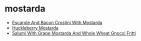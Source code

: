 # mostarda

 * [Escarole And Bacon Crostini With Mostarda](../index/e/escarole-and-bacon-crostini-with-mostarda-234119.json)
 * [Huckleberry Mostarda](../index/h/huckleberry-mostarda-240248.json)
 * [Salumi With Grape Mostarda And Whole Wheat Gnocci Fritti](../index/s/salumi-with-grape-mostarda-and-whole-wheat-gnocci-fritti-243440.json)
